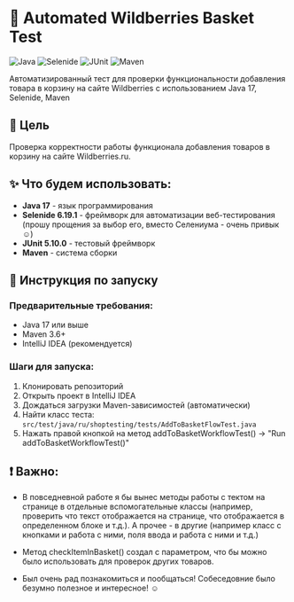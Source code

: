 # 🛒 Automated Wildberries Basket Test

![Java](https://img.shields.io/badge/Java-17-red?style=for-the-badge&logo=openjdk)
![Selenide](https://img.shields.io/badge/Selenide-6.19.1-green?style=for-the-badge&logo=selenium)
![JUnit](https://img.shields.io/badge/JUnit-5.10.0-orange?style=for-the-badge&logo=junit5)
![Maven](https://img.shields.io/badge/Maven-3.11.0-blue?style=for-the-badge&logo=apache-maven)

Автоматизированный тест для проверки функциональности добавления товара в корзину на сайте Wildberries с использованием Java 17, Selenide, Maven 

## 🎯 Цель 

Проверка корректности работы функционала добавления товаров в корзину на сайте Wildberries.ru.

## ✨ Что будем использовать:
- **Java 17** - язык программирования
- **Selenide 6.19.1** - фреймворк для автоматизации веб-тестирования (прошу прощения за выбор его, вместо Селениума - очень привык :relaxed:)
- **JUnit 5.10.0** - тестовый фреймворк
- **Maven** - система сборки

## 🚀 Инструкция по запуску

### Предварительные требования:
- Java 17 или выше
- Maven 3.6+
- IntelliJ IDEA (рекомендуется)

### Шаги для запуска:
1. Клонировать репозиторий
2. Открыть проект в IntelliJ IDEA
3. Дождаться загрузки Maven-зависимостей (автоматически)
4. Найти класс теста: `src/test/java/ru/shoptesting/tests/AddToBasketFlowTest.java`
5. Нажать правой кнопкой на метод addToBasketWorkflowTest() → "Run addToBasketWorkflowTest()"

## :exclamation: Важно:
- В повседневной работе я бы вынес методы работы с тектом на странице в отдельные вспомогательные классы
  (например, проверить что текст отображается на странице, что отображается в определенном блоке и т.д.).
А прочее - в другие (например класс с кнопками и работа с ними, поля ввода и работа с ними и т.д.)
- Метод checkItemInBasket() создал с параметром, что бы можно было использовать для проверок других товаров.

- Был очень рад познакомиться и пообщаться! Собеседовние было безумно полезное и интересное! :relaxed:


